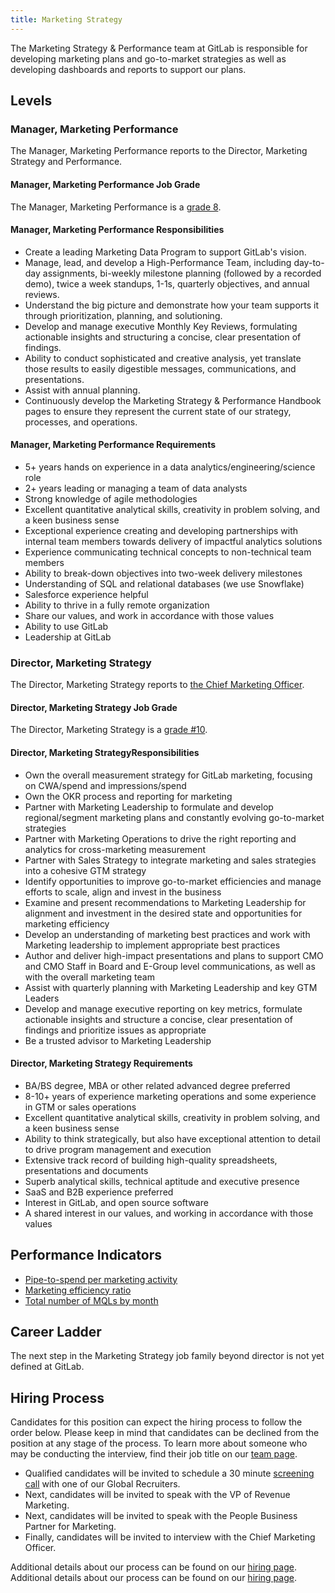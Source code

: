 ```yaml
---
title: Marketing Strategy
---
```


The Marketing Strategy & Performance team at GitLab is responsible for developing marketing plans and go-to-market strategies as well as developing dashboards and reports to support our plans.

## Levels

### Manager, Marketing Performance

The Manager, Marketing Performance reports to the Director, Marketing Strategy and Performance.

#### Manager, Marketing Performance Job Grade

The Manager, Marketing Performance is a [grade 8](https://about.gitlab.com/handbook/total-rewards/compensation/compensation-calculator/#gitlab-job-grades).

#### Manager, Marketing Performance Responsibilities

- Create a leading Marketing Data Program to support GitLab's vision.
- Manage, lead, and develop a High-Performance Team, including day-to-day assignments, bi-weekly milestone planning (followed by a recorded demo), twice a week standups, 1-1s, quarterly objectives, and annual reviews.
- Understand the big picture and demonstrate how your team supports it through prioritization, planning, and solutioning.
- Develop and manage executive Monthly Key Reviews, formulating actionable insights and structuring a concise, clear presentation of findings.
- Ability to conduct sophisticated and creative analysis, yet translate those results to easily digestible messages, communications, and presentations.
- Assist with annual planning.
- Continuously develop the Marketing Strategy & Performance Handbook pages to ensure they represent the current state of our strategy, processes, and operations.

#### Manager, Marketing Performance Requirements

- 5+ years hands on experience in a data analytics/engineering/science role
- 2+ years leading or managing a team of data analysts
- Strong knowledge of agile methodologies
- Excellent quantitative analytical skills, creativity in problem solving, and a keen business sense
- Exceptional experience creating and developing partnerships with internal team members towards delivery of impactful analytics solutions
- Experience communicating technical concepts to non-technical team members
- Ability to break-down objectives into two-week delivery milestones
- Understanding of SQL and relational databases (we use Snowflake)
- Salesforce experience helpful
- Ability to thrive in a fully remote organization
- Share our values, and work in accordance with those values
- Ability to use GitLab
- Leadership at GitLab

### Director, Marketing Strategy

The Director, Marketing Strategy reports to [the Chief Marketing Officer](https://about.gitlab.com/job-families/marketing/chief-marketing-officer/).


#### Director, Marketing Strategy Job Grade

The Director, Marketing Strategy is a [grade #10](https://about.gitlab.com/handbook/total-rewards/compensation/compensation-calculator/#gitlab-job-grades).

#### Director, Marketing StrategyResponsibilities

- Own the overall measurement strategy for GitLab marketing, focusing on CWA/spend and impressions/spend
- Own the OKR process and reporting for marketing
- Partner with Marketing Leadership to formulate and develop regional/segment marketing plans and constantly evolving go-to-market strategies
- Partner with Marketing Operations to drive the right reporting and analytics for cross-marketing measurement
- Partner with Sales Strategy to integrate marketing and sales strategies into a cohesive GTM strategy
- Identify opportunities to improve go-to-market efficiencies and manage efforts to scale, align and invest in the business
- Examine and present recommendations to Marketing Leadership for alignment and investment in the desired state and opportunities for marketing efficiency
- Develop an understanding of marketing best practices and work with Marketing leadership to implement appropriate best practices
- Author and deliver high-impact presentations and plans to support CMO and CMO Staff in Board and E-Group level communications, as well as with the overall marketing team
- Assist with quarterly planning with Marketing Leadership and key GTM Leaders
- Develop and manage executive reporting on key metrics, formulate actionable insights and structure a concise, clear presentation of findings and prioritize issues as appropriate
- Be a trusted advisor to Marketing Leadership

#### Director, Marketing Strategy Requirements

- BA/BS degree, MBA or other related advanced degree preferred
- 8-10+ years of experience marketing operations and some experience in GTM or sales operations
- Excellent quantitative analytical skills, creativity in problem solving, and a keen business sense
- Ability to think strategically, but also have exceptional attention to detail to drive program management and execution
- Extensive track record of building high-quality spreadsheets, presentations and documents
- Superb analytical skills, technical aptitude and executive presence
- SaaS and B2B experience preferred
- Interest in GitLab, and open source software
- A shared interest in our values, and working in accordance with those values

## Performance Indicators

- [Pipe-to-spend per marketing activity](https://about.gitlab.com/handbook/marketing/performance-indicators/#net-new-business-pipeline-created)
- [Marketing efficiency ratio](https://about.gitlab.com/handbook/marketing/performance-indicators/#marketing-efficiency-ratio)
- [Total number of MQLs by month](https://about.gitlab.com/handbook/marketing/performance-indicators/#total-number-of-mqls-by-month)

## Career Ladder

The next step in the Marketing Strategy job family beyond director is not yet defined at GitLab.

## Hiring Process

Candidates for this position can expect the hiring process to follow the order below. Please keep in mind that candidates can be declined from the position at any stage of the process. To learn more about someone who may be conducting the interview, find their job title on our [team page](https://about.gitlab.com/company/team/).

- Qualified candidates will be invited to schedule a 30 minute [screening call](https://about.gitlab.com/handbook/hiring/interviewing/#screening-call) with one of our Global Recruiters.
- Next, candidates will be invited to speak with the VP of Revenue Marketing.
- Next, candidates will be invited to speak with the People Business Partner for Marketing.
- Finally, candidates will be invited to interview with the Chief Marketing Officer.

Additional details about our process can be found on our [hiring page](https://about.gitlab.com/handbook/hiring/).
Additional details about our process can be found on our [hiring page](https://about.gitlab.com/handbook/hiring/).
